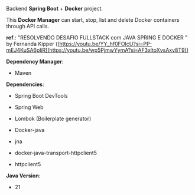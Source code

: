 Backend **Spring Boot** + **Docker** project.

This **Docker Manager** can start, stop, list and delete Docker containers through API calls.

**ref**.: "RESOLVENDO DESAFIO FULLSTACK com JAVA SPRING E DOCKER " by Fernanda Kipper ([https://youtu.be/YY_hf0FOIcU?si=PP-mEJ4KuSA6pliR](https://youtu.be/wp5PjmwYymA?si=AF3xltoXvsAxv8T9))

**Dependency Manager**:

  - Maven

**Dependencies**:

  - Spring Boot DevTools 
  
  - Spring Web
    
  - Lombok (Boilerplate generator)
  
  - Docker-java

  - jna

  - docker-java-transport-httpclient5

  - httpclient5

**Java Version**:

  - 21
